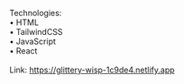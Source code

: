 Technologies:
<br>
• HTML
<br>
• TailwindCSS
<br>
• JavaScript
<br>
• React
<br>
<br>
Link: https://glittery-wisp-1c9de4.netlify.app
